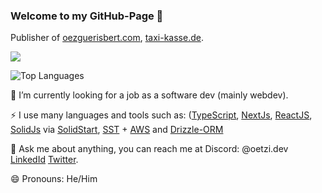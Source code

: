 ### Welcome to my GitHub-Page 👋

Publisher of [oezguerisbert.com](https://oezguerisbert.com), [taxi-kasse.de](https://taxi-kasse.de).

![](https://github-readme-stats.vercel.app/api?username=oezguerisbert&show_icons=true)

![Top Languages](https://github-readme-stats.vercel.app/api/top-langs/?username=oezguerisbert)

🔭 I’m currently looking for a job as a software dev (mainly webdev).

⚡ I use many languages and tools such as: ([TypeScript](https://www.typescriptlang.org/), [NextJs](https://nextjs.org/), [ReactJS](https://reactjs.org/), [SolidJs](https://www.solidjs.com/) via [SolidStart](https://start.solidjs.com/getting-started/what-is-solidstart), [SST](https://github.com/sst/sst) + [AWS](https://aws.amazon.com/) and [Drizzle-ORM](https://orm.drizzle.team/)

💬 Ask me about anything, you can reach me at Discord: @oetzi.dev [LinkedId](https://www.linkedin.com/in/oezguer-isbert/) [Twitter](https://twitter.com/oezguerisbert).

😄 Pronouns: He/Him
